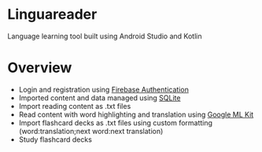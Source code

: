 # Linguareader
Language learning tool built using Android Studio and Kotlin

# Overview
- Login and registration using [Firebase Authentication](https://firebase.google.com/docs/auth/)
- Imported content and data managed using [SQLite](https://developer.android.com/training/data-storage/sqlite)
- Import reading content as .txt files
- Read content with word highlighting and translation using [Google ML Kit](https://developers.google.com/ml-kit/language/translation/)
- Import flashcard decks as .txt files using custom formatting (word:translation;next word:next translation)
- Study flashcard decks
